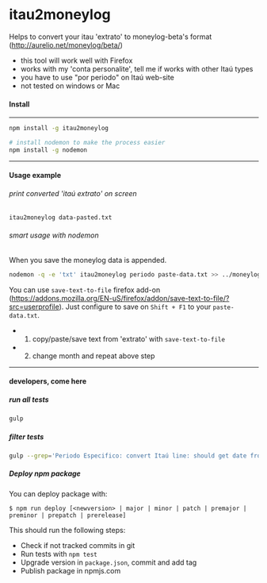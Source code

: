 itau2moneylog
==========================

Helps to convert your itau 'extrato' to moneylog-beta's format (http://aurelio.net/moneylog/beta/)

- this tool will work well with Firefox
- works with my 'conta personalite', tell me if works with other Itaú types
- you have to use "por periodo" on Itaú web-site
- not tested on windows or Mac

#### Install

----------------

```sh
npm install -g itau2moneylog
```

```sh
# install nodemon to make the process easier
npm install -g nodemon
```

----------------

#### Usage example

###### print converted 'itaú extrato' on screen

```sh
itau2moneylog data-pasted.txt
```

###### smart usage with nodemon

When you save the moneylog data is appended.

```sh
nodemon -q -e 'txt' itau2moneylog periodo paste-data.txt >> ../moneylog-beta/txt/dados.txt
```

You can use `save-text-to-file` firefox add-on (https://addons.mozilla.org/EN-uS/firefox/addon/save-text-to-file/?src=userprofile).
Just configure to save on `Shift + F1` to your `paste-data.txt`.

 * 1) copy/paste/save text from 'extrato' with `save-text-to-file`
 * 2) change month and repeat above step

----------------

#### developers, come here

##### run all tests

```sh
gulp
```

##### filter tests

```sh
gulp --grep='Periodo Especifico: convert Itaú line: should get date from begining'
```

##### Deploy npm package

You can deploy package with:

```shell
$ npm run deploy [<newversion> | major | minor | patch | premajor | preminor | prepatch | prerelease]
```

This should run the following steps:

  - Check if not tracked commits in git
  - Run tests with `npm test`
  - Upgrade version in `package.json`, commit and add tag
  - Publish package in npmjs.com
